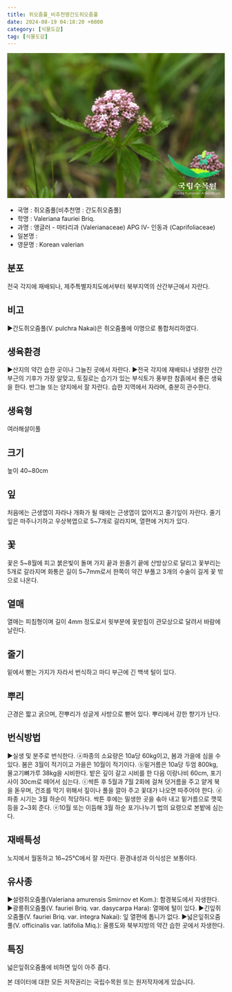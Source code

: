 ```yaml
---
title: 쥐오줌풀_비추천명간도쥐오줌풀
date: 2024-08-19 04:18:20 +0800
category: [식물도감]
tag: [식물도감]
---
```




![쥐오줌풀[비추천명 : 간도쥐오줌풀]](/assets/img/fileUpload/plants/basic/Valerianaceae/Valeriana/22128/1_th2.JPG)
- 국명 : 쥐오줌풀[비추천명 : 간도쥐오줌풀]
- 학명 : Valeriana fauriei Briq.
- 과명 : 앵글러 - 마타리과 (Valerianaceae) APG Ⅳ- 인동과 (Caprifoliaceae)
- 일본명 : 
- 영문명 : Korean valerian


## 분포
전국 각지에 재배되나, 제주특별자치도에서부터 북부지역의 산간부근에서 자란다.
## 비고
▶간도쥐오줌풀(V. pulchra Nakai)은 쥐오줌풀에 이명으로 통합처리하였다.
## 생육환경
▶산지의 약간 습한 곳이나 그늘진 곳에서 자란다. 
▶전국 각지에 재배되나 냉량한 산간 부근의 기후가 가장 알맞고, 토질로는 습기가 있는 부식토가 풍부한 참흙에서 좋은 생육을 한다. 반그늘 또는 양지에서 잘 자란다. 습한 지역에서 자라며, 충분히 관수한다.
## 생육형
여러해살이풀
## 크기
높이 40~80cm
## 잎
처음에는 근생엽이 자라나 개화가 될 때에는 근생엽이 없어지고 줄기잎이 자란다. 줄기잎은 마주나기하고 우상복엽으로 5~7개로 갈라지며, 열편에 거치가 있다.
## 꽃
꽃은 5~8월에 피고 붉은빛이 돌며 가지 끝과 원줄기 끝에 산방상으로 달리고 꽃부리는 5개로 갈라지며 화통은 길이 5~7mm로서 한쪽이 약간 부풀고 3개의 수술이 길게 꽃 밖으로 나온다.
## 열매
열매는 피침형이며 길이 4mm 정도로서 윗부분에 꽃받침이 관모상으로 달려서 바람에 날린다.
## 줄기
밑에서 뻗는 가지가 자라서 번식하고 마디 부근에 긴 백색 털이 있다.
## 뿌리
근경은 짧고 굵으며, 잔뿌리가 성글게 사방으로 뻗어 있다. 뿌리에서 강한 향기가 난다.
## 번식방법
▶실생 및 분주로 번식한다. 
ⓐ파종의 소요량은 10a당 60kg이고, 봄과 가을에 심을 수 있다. 봄은 3월이 적기이고 가을은 10월이 적기이다. 
ⓑ밑거름은 10a당 두엄 800kg, 물고기뼈가루 38kg을 시비한다. 밭은 깊이 갈고 시비를 한 다음 이랑나비 60cm, 포기사이 30cm로 떼어서 심는다. 
ⓒ싹튼 후 5월과 7월 2회에 걸쳐 덧거름을 주고 얕게 북을 돋우며, 건조를 막기 위해서 짚이나 풀을 깔아 주고 꽃대가 나오면 따주어야 한다. 
ⓓ파종 시기는 3월 하순이 적당하다. 싹튼 후에는 밀생한 곳을 솎아 내고 밑거름으로 깻묵 등을 2~3회 준다. 
ⓔ10월 또는 이듬해 3월 하순 포기나누기  법의 요령으로 본밭에 심는다.
## 재배특성
노지에서 월동하고 16~25℃에서 잘 자란다. 환경내성과 이식성은 보통이다.
## 유사종
▶설령쥐오줌풀(Valeriana amurensis Smirnov et Kom.): 함경북도에서 자생한다.
▶광릉쥐오줌풀(V. fauriei Briq. var. dasycarpa Hara): 열매에 털이 있다.
▶긴잎쥐오줌풀(V. fauriei Briq. var. integra Nakai): 잎 열편에 톱니가 없다. 
▶넓은잎쥐오줌풀(V. officinalis var. latifolia Miq.): 울릉도와 북부지방의  약간 습한 곳에서 자생한다.
## 특징
넓은잎쥐오줌풀에 비하면 잎이 아주 좁다.






본 데이터에 대한 모든 저작권리는 국립수목원 또는 원저작자에게 있습니다.
